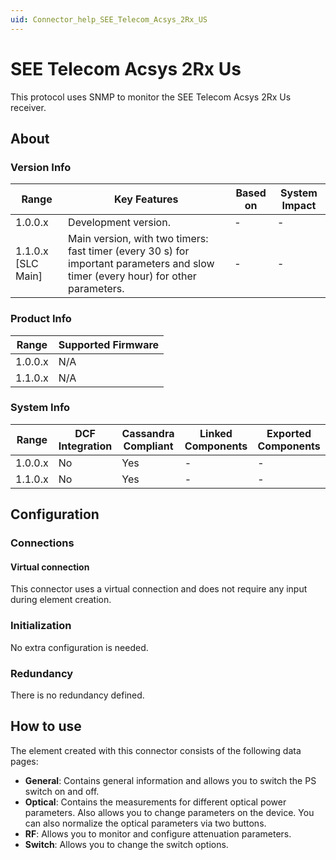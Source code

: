 ```yaml
---
uid: Connector_help_SEE_Telecom_Acsys_2Rx_US
---
```


# SEE Telecom Acsys 2Rx Us

This protocol uses SNMP to monitor the SEE Telecom Acsys 2Rx Us receiver.

## About

### Version Info

| **Range**            | **Key Features**                                                                                                                  | **Based on** | **System Impact** |
|----------------------|-----------------------------------------------------------------------------------------------------------------------------------|--------------|-------------------|
| 1.0.0.x              | Development version.                                                                                                              | \-           | \-                |
| 1.1.0.x \[SLC Main\] | Main version, with two timers: fast timer (every 30 s) for important parameters and slow timer (every hour) for other parameters. | \-           | \-                |

### Product Info

| Range     | Supported Firmware     |
|-----------|------------------------|
| 1.0.0.x   | N/A                    |
| 1.1.0.x   | N/A                    |

### System Info

| Range     | DCF Integration     | Cassandra Compliant     | Linked Components     | Exported Components     |
|-----------|---------------------|-------------------------|-----------------------|-------------------------|
| 1.0.0.x   | No                  | Yes                     | \-                    | \-                      |
| 1.1.0.x   | No                  | Yes                     | \-                    | \-                      |

## Configuration

### Connections

#### Virtual connection

This connector uses a virtual connection and does not require any input during element creation.

### Initialization

No extra configuration is needed.

### Redundancy

There is no redundancy defined.

## How to use

The element created with this connector consists of the following data pages:

- **General**: Contains general information and allows you to switch the PS switch on and off.
- **Optical**: Contains the measurements for different optical power parameters. Also allows you to change parameters on the device. You can also normalize the optical parameters via two buttons.
- **RF**: Allows you to monitor and configure attenuation parameters.
- **Switch**: Allows you to change the switch options.
